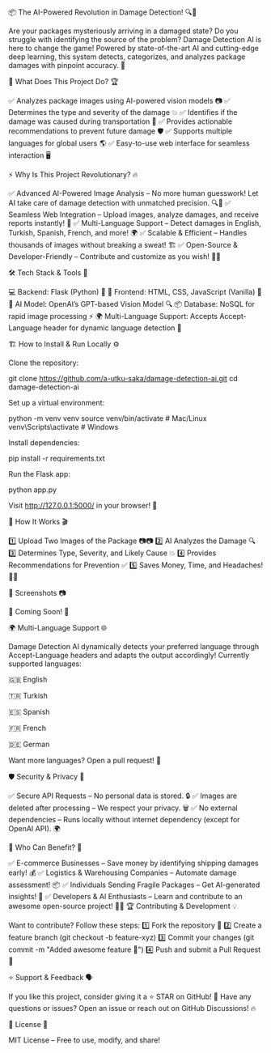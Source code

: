 📦 The AI-Powered Revolution in Damage Detection! 🔍🤖

Are your packages mysteriously arriving in a damaged state? Do you struggle with identifying the source of the problem? Damage Detection AI is here to change the game! Powered by state-of-the-art AI and cutting-edge deep learning, this system detects, categorizes, and analyzes package damages with pinpoint accuracy. 🚀

🎯 What Does This Project Do? 🏆

✅ Analyzes package images using AI-powered vision models 📷
✅ Determines the type and severity of the damage 💥
✅ Identifies if the damage was caused during transportation 🚚
✅ Provides actionable recommendations to prevent future damage 🛡️
✅ Supports multiple languages for global users 🌎
✅ Easy-to-use web interface for seamless interaction 🖥️

⚡ Why Is This Project Revolutionary? 🔥

✅ Advanced AI-Powered Image Analysis – No more human guesswork! Let AI take care of damage detection with unmatched precision. 🔍🤖
✅ Seamless Web Integration – Upload images, analyze damages, and receive reports instantly! 🚀
✅ Multi-Language Support – Detect damages in English, Turkish, Spanish, French, and more! 🌍
✅ Scalable & Efficient – Handles thousands of images without breaking a sweat! 🏗️
✅ Open-Source & Developer-Friendly – Contribute and customize as you wish! 👨‍💻

🛠️ Tech Stack & Tools 🔧

💻 Backend: Flask (Python) 🐍
🎨 Frontend: HTML, CSS, JavaScript (Vanilla) 🎨
🤖 AI Model: OpenAI’s GPT-based Vision Model 🔍
📦 Database: NoSQL for rapid image processing ⚡
🌍 Multi-Language Support: Accepts Accept-Language header for dynamic language detection 📢

🏗️ How to Install & Run Locally ⚙️

Clone the repository:

 git clone https://github.com/a-utku-saka/damage-detection-ai.git
 cd damage-detection-ai

Set up a virtual environment:

python -m venv venv
source venv/bin/activate  # Mac/Linux
venv\Scripts\activate  # Windows

Install dependencies:

pip install -r requirements.txt

Run the Flask app:

python app.py

Visit http://127.0.0.1:5000/ in your browser! 🎉

🚀 How It Works 🎬

1️⃣ Upload Two Images of the Package 📷📷
2️⃣ AI Analyzes the Damage 🔍
3️⃣ Determines Type, Severity, and Likely Cause 💥
4️⃣ Provides Recommendations for Prevention ✅
5️⃣ Saves Money, Time, and Headaches! 🤑💡

📸 Screenshots 📷

🚧 Coming Soon! 🚧

🌍 Multi-Language Support 🌐

Damage Detection AI dynamically detects your preferred language through Accept-Language headers and adapts the output accordingly! Currently supported languages:

🇬🇧 English

🇹🇷 Turkish

🇪🇸 Spanish

🇫🇷 French

🇩🇪 German

Want more languages? Open a pull request! 💪

🛡️ Security & Privacy 🔐

✅ Secure API Requests – No personal data is stored. 🔒
✅ Images are deleted after processing – We respect your privacy. 🗑️
✅ No external dependencies – Runs locally without internet dependency (except for OpenAI API). 🌍

🎯 Who Can Benefit? 👥

✅ E-commerce Businesses – Save money by identifying shipping damages early! 💰
✅ Logistics & Warehousing Companies – Automate damage assessment! 📦
✅ Individuals Sending Fragile Packages – Get AI-generated insights! 🎁
✅ Developers & AI Enthusiasts – Learn and contribute to an awesome open-source project! 👨‍💻
🏆 Contributing & Development 💡

Want to contribute? Follow these steps:
1️⃣ Fork the repository 🍴
2️⃣ Create a feature branch (git checkout -b feature-xyz)
3️⃣ Commit your changes (git commit -m "Added awesome feature 🚀")
4️⃣ Push and submit a Pull Request 📩

⭐ Support & Feedback 🗣️

If you like this project, consider giving it a ⭐ STAR on GitHub! 💖
Have any questions or issues? Open an issue or reach out on GitHub Discussions! 🔥

📜 License 📄

MIT License – Free to use, modify, and share!


